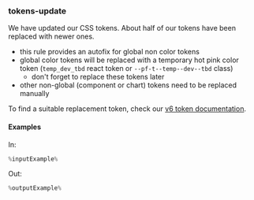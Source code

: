 ### tokens-update

We have updated our CSS tokens. About half of our tokens have been replaced with newer ones. 

- this rule provides an autofix for global non color tokens
- global color tokens will be replaced with a temporary hot pink color token (`temp_dev_tbd` react token or `--pf-t--temp--dev--tbd` class)
  - don't forget to replace these tokens later
- other non-global (component or chart) tokens need to be replaced manually

To find a suitable replacement token, check our [v6 token documentation](https://staging-v6.patternfly.org/tokens/all-patternfly-tokens).

#### Examples

In:

```jsx
%inputExample%
```

Out:

```jsx
%outputExample%
```
